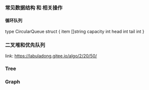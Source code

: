 ### 常见数据结构 和 相关操作

#### 循环队列
type CircularQueue struct {
	item []string
	capacity int
	head int
	tail int
}

### 二叉堆和优先队列
link: https://labuladong.gitee.io/algo/2/20/50/

### Tree 
### Graph 

